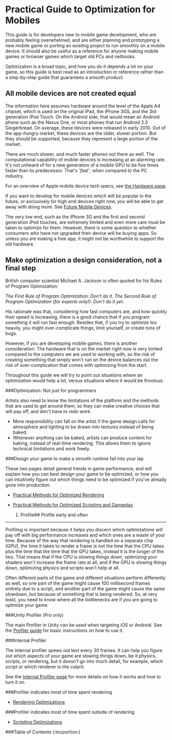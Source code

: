 Practical Guide to Optimization for Mobiles
===========================================


This guide is for developers new to mobile game development, who are probably feeling overwhelmed, and are either planning and prototyping a new mobile game or porting an existing project to run smoothly on a mobile device. It should also be useful as a reference for anyone making mobile games or browser games which target old PCs and netbooks. 

Optimization is a broad topic, and how you do it depends a lot on your game, so this guide is best read as an introduction or reference rather than a step-by-step guide that guarantees a smooth product.

All mobile devices are not created equal
----------------------------------------


The information here assumes hardware around the level of the Apple A4 chipset, which is used on the original iPad, the iPhone 3GS, and the 3rd generation iPod Touch. On the Android side, that would mean an Android phone such as the Nexus One, or most phones that run Android 2.3 Gingerbread. On average, these devices were released in early 2010. Out of the app-hungry market, these devices are the older, slower portion. But they should be supported, because they represent a large portion of the market.

There are much slower, and much faster phones out there as well. The computational capability of mobile devices is increasing at an alarming rate. It's not unheard of for a new generation of a mobile GPU to be five times faster than its predecessor. That's _'_fast_'_, when compared to the PC industry.

For an overview of Apple mobile device tech specs, see [the Hardware page](Main.iphone-Hardware.html).

If you want to develop for mobile devices which will be popular in the future, or exclusively for high end devices right now, you will be able to get away with doing more. See [Future Mobile Devices](Main.iphone-FutureDevices.html).

The very low end, such as the iPhone 3G and the first and second generation iPod touches, are extremely limited and even more care must be taken to optimize for them. However, there is some question to whether consumers who have not upgraded their device will be buying apps. So unless you are making a free app, it might not be worthwhile to support the old hardware.

Make optimization a design consideration, not a final step
----------------------------------------------------------


British computer scientist Michael A. Jackson is often quoted for his Rules of Program Optimization:

_The First Rule of Program Optimization: Don't do it. The Second Rule of Program Optimization (for experts only!): Don't do it yet._

His rationale was that, considering how fast computers are, and how quickly their speed is increasing, there is a good chance that if you program something it will run fast enough. Besides that, if you try to optimize too heavily, you might over-complicate things, limit yourself, or create tons of bugs.

However, if you are developing mobile games, there is another consideration: The hardware that is on the market right now is very limited compared to the computers we are used to working with, so the risk of creating something that simply won't run on the device balances out the risk of over-complication that comes with optimizing from the start.

Throughout this guide we will try to point out situations where an optimization would help a lot, versus situations where it would be frivolous. 

###Optimization: Not just for programmers

Artists also need to know the limitations of the platform and the methods that are used to get around them, so they can make creative choices that will pay off, and don't have to redo work.

* More responsibility can fall on the artist if the game design calls for atmosphere and lighting to be drawn into textures instead of being baked.
* Whenever anything can be baked, artists can produce content for baking, instead of real-time rendering. This allows them to ignore technical limitations and work freely.

###Design your game to make a smooth runtime fall into your lap

These two pages detail general trends in game performance, and will explain how you can best design your game to be optimized, or how you can intuitively figure out which things need to be optimized if you've already gone into production.

* [Practical Methods for Optimized Rendering](Main.iphone-OptimizedGraphicsMethods.html)
* [Practical Methods for Optimized Scripting and Gameplay](Main.iphone-OptimizedScriptingMethods.html)

    1. Profile##
Profile early and often
-----------------------


Profiling is important because it helps you discern which optimizations will pay off with big performance increases and which ones are a waste of your time. Because of the way that rendering is handled on a separate chip (GPU), the time it takes to render a frame is not the time that the CPU takes plus the time that the time that the GPU takes, instead it is the longer of the two. That means that if the CPU is slowing things down, optimizing your shaders won't increase the frame rate at all, and if the GPU is slowing things down, optimizing physics and scripts won't help at all. 

Often different parts of the game and different situations perform differently as well, so one part of the game might cause 100 millisecond frames entirely due to a script, and another part of the game might cause the same slowdown, but because of something that is being rendered. So, at very least, you need to know where all the bottlenecks are if you are going to optimize your game. 

###Unity Profiler (Pro only)

The main Profiler in Unity can be used when targeting iOS or Android. See the [Profiler guide](Main.Profiler.html) for basic instructions on how to use it.

###Internal Profiler

The internal profiler spews out text every 30 frames. It can help you figure out which aspects of your game are slowing things down, be it physics, scripts, or rendering, but it doesn't go into much detail, for example, which script or which renderer is the culprit.

See the [Internal Profiler page](Main.iphone-InternalProfiler.html) for more details on how it works and how to turn it on.

###Profiler indicates most of time spent rendering

* [Rendering Optimizations](Main.iphone-PracticalRenderingOptimizations.html)

###Profiler indicates most of time spent outside of rendering

* [Scripting Optimizations](Main.iphone-PracticalScriptingOptimizations.html)


###Table of Contents
(:tocportion:)
